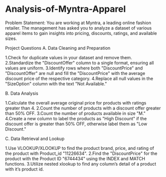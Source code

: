 # Analysis-of-Myntra-Apparel

Problem Statement: You are working at Myntra, a leading online fashion retailer. The management has asked you to analyze a dataset of various apparel items to gain insights into pricing, discounts, ratings, and available sizes.

Project Questions
A. Data Cleaning and Preparation

1.Check for duplicate values in your dataset and remove them.
2.Standardize the "DiscountOffer" column to a single format, ensuring all values are uniform.
3.Identify rows where both "DiscountPrice" and "DiscountOffer" are null and fill the "DiscountPrice" with the average discount price    of the respective category.
4.Replace all null values in the "SizeOption" column with the text "Not Available."

B. Data Analysis

1.Calculate the overall average original price for products with ratings greater than 4.
2.Count the number of products with a discount offer greater than 50% OFF.
3.Count the number of products available in size "M."
4.Create a new column to label the products as "High Discount" if the discount offer is greater than 50% OFF, otherwise label them as "Low Discount."

C. Data Retrieval and Lookup

1.Use VLOOKUP/XLOOKUP to find the product brand, price, and rating of the product with Product_id "11226634".
2.Find the "DiscountPrice" for the product with the Product ID "6744434" using the INDEX and MATCH functions.
3.Utilize nested xlookup to find any column’s detail of a product with it’s product id.
 
